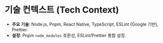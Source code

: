 # 기술 컨텍스트 (Tech Context)

- **주요 기술**: Node.js, Pnpm, React Native, TypeScript, ESLint (Google 기반), Prettier.
- **설정**: Pnpm `node_modules` 호환성, ESLint/Prettier 통합 설정.
